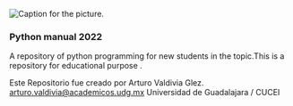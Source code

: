 ![Caption for the picture.](https://i.pinimg.com/originals/e6/dd/3e/e6dd3ec8da902b73194d430a76ced4dc.png)
### Python manual 2022
A repository of python programming for new students in the topic.This is a repository for educational purpose .

Este Repositorio fue creado por Arturo Valdivia Glez. 
arturo.valdivia@academicos.udg.mx
Universidad de Guadalajara / CUCEI

